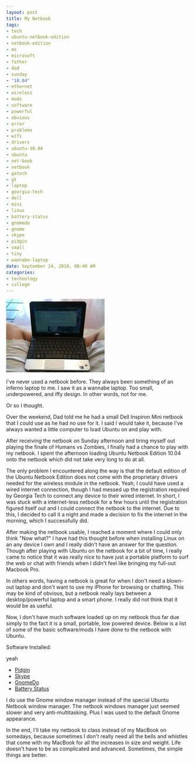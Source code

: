```yaml
---
layout: post
title: My Netbook
tags:
- tech
- ubuntu-netbook-edition
- netbook-edition
- ms
- microsoft
- father
- dad
- sunday
- "10.04"
- ethernet
- wireless
- mods
- software
- powerful
- obvious
- error
- problems
- wifi
- drivers
- ubuntu-10.04
- ubuntu
- net-book
- netbook
- gatech
- gt
- laptop
- georgia-tech
- dell
- mini
- linux
- battery-status
- gnomedo
- gnome
- skype
- pidgin
- small
- tiny
- wannabe-laptop
date: September 24, 2010, 08:40 AM
categories:
- technology
- college
---
```

[![](/files/2010/09/Netbok.jpg "Netbook")](/files/2010/09/Netbok.jpg)

I've never used a netbook before. They always been something of an inferno laptop to me. I saw it as a wannabe laptop. Too small, underpowered, and iffy design. In other words, not for me.

Or so I thought.

Over the weekend, Dad told me he had a small Dell Inspiron Mini netbook that I could use as he had no use for it. I said I would take it, because I've always wanted a little computer to load Ubuntu on and play with.

After receiving the netbook on Sunday afternoon and tiring myself out playing the finale of Humans vs Zombies, I finally had a chance to play with my netbook. I spent the afternoon loading Ubuntu Netbook Edition 10.04 onto the netbook which did not take very long to do at all.

The only problem I encountered along the way is that the default edition of the Ubuntu Netbook Edition does not come with the proprietary drivers needed for the wireless module in the netbook. Yeah, I could have used a wired internet connection, though I had messed up the registration required by Georgia Tech to connect any device to their wired internet. In short, I was stuck with a internet-less netbook for a few hours until the registration figured itself out and I could connect the netbook to the internet. Due to this, I decided to call it a night and made a decision to fix the internet in the morning, which I successfully did.

After making the netbook usable, I reached a moment where I could only think "Now what?" I have had this thought before when installing Linux on an any device I own and I really didn't have an answer for the question. Though after playing with Ubuntu on the netbook for a bit of time, I really came to notice that it was really nice to have just a portable platform to surf the web or chat with friends when I didn't feel like bringing my full-out Macbook Pro.

In others words, having a netbook is great for when I don't need a blown-out laptop and don't want to use my iPhone for browsing or chatting. This may be kind of obvious, but a netbook really lays between a desktop/powerful laptop and a smart phone. I really did not think that it would be as useful.

Now, I don't have much software loaded up on my netbook thus far due simply to the fact it is a small, portable, low powered device. Below is a list of some of the basic software/mods I have done to the netbook with Ubuntu.

Software Installed:

yeah

 - [Pidgin](http://www.pidgin.im/)
 - [Skype](http://www.skype.com/intl/en-us/home)
 - [GnomeDo](http://do.davebsd.com/)
 - [Battery Status](http://www.webupd8.org/2010/05/battery-status-01-released-improved.html)

I do use the Gnome window manager instead of the special Ubuntu Netbook window manager. The netbook windows manager just seemed slower and very anti-multitasking. Plus I was used to the default Gnome appearance.

In the end, I'll take my netbook to class instead of my MacBook on somedays, because sometimes I don't really need all the bells and whistles that come with my MacBook for all the increases in size and weight. Life doesn't have to be as complicated and advanced. Sometimes, the simple things are better.
